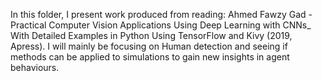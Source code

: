 In this folder, I present work produced from reading: Ahmed Fawzy Gad - Practical Computer Vision Applications Using Deep Learning with CNNs_ With Detailed Examples in Python Using TensorFlow and Kivy (2019, Apress). I will mainly be focusing on Human detection and seeing if methods can be applied to simulations to gain new insights in agent behaviours. 
